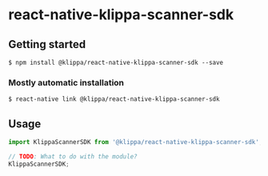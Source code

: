 # react-native-klippa-scanner-sdk

## Getting started

`$ npm install @klippa/react-native-klippa-scanner-sdk --save`

### Mostly automatic installation

`$ react-native link @klippa/react-native-klippa-scanner-sdk`

## Usage
```javascript
import KlippaScannerSDK from '@klippa/react-native-klippa-scanner-sdk';

// TODO: What to do with the module?
KlippaScannerSDK;
```
